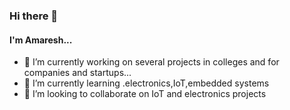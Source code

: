 ### Hi there 👋

#### I'm Amaresh...

<!---
**Unknown-Flyin-Wayfarer-backup/Unknown-Flyin-Wayfarer-backup** is a ✨ _special_ ✨ repository because its `README.md` (this file) appears on your GitHub profile.

Here are some ideas to get you started:
--->

- 🔭 I’m currently working on several projects in colleges and for companies and startups...
- 🌱 I’m currently learning .electronics,IoT,embedded systems
- 👯 I’m looking to collaborate on IoT and electronics projects

<!---
- 🤔 I’m looking for help with ...
- 💬 Ask me about ...
- 📫 How to reach me: ...
- 😄 Pronouns: ...
- ⚡ Fun fact: ...
-
--->
<!---
- 👋 Hi, I’m @Unknown-Flyin-Wayfarer
- 👀 I’m interested in ...
- 🌱 I’m currently learning ...
- 💞️ I’m looking to collaborate on ...
- 📫 How to reach me ...

--->
<!---
Unknown-Flyin-Wayfarer/Unknown-Flyin-Wayfarer is a ✨ special ✨ repository because its `README.md` (this file) appears on your GitHub profile.
You can click the Preview link to take a look at your changes.
--->
